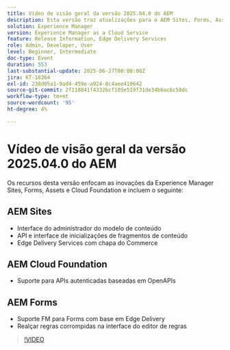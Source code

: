 ```yaml
---
title: Vídeo de visão geral da versão 2025.04.0 do AEM
description: Esta versão traz atualizações para o AEM Sites, Forms, Assets e Cloud Foundation, incluindo novas interfaces do usuário, suporte ao Edge Delivery e autenticação OpenAPI.
solution: Experience Manager
version: Experience Manager as a Cloud Service
feature: Release Information, Edge Delivery Services
role: Admin, Developer, User
level: Beginner, Intermediate
doc-type: Event
duration: 553
last-substantial-update: 2025-06-27T00:00:00Z
jira: KT-18364
exl-id: 238d05a1-9ad4-459e-a924-8c4aee410642
source-git-commit: 2f118841f4332bcf105e519f31de34b6ac6c58dc
workflow-type: tm+mt
source-wordcount: '95'
ht-degree: 4%

---
```


# Vídeo de visão geral da versão 2025.04.0 do AEM

Os recursos desta versão enfocam as inovações da Experience Manager Sites, Forms, Assets e Cloud Foundation e incluem o seguinte:

## AEM Sites

* Interface do administrador do modelo de conteúdo
* API e interface de inicializações de fragmentos de conteúdo
* Edge Delivery Services &#x200B;com chapa do Commerce

## AEM Cloud Foundation

* Suporte para APIs autenticadas baseadas em OpenAPIs

## AEM Forms

* Suporte FM para Forms com base em Edge Delivery
* Realçar regras corrompidas na interface do editor de regras

>[!VIDEO](https://video.tv.adobe.com/v/3464007/?learn=on&enablevpops&captions=por_br)
